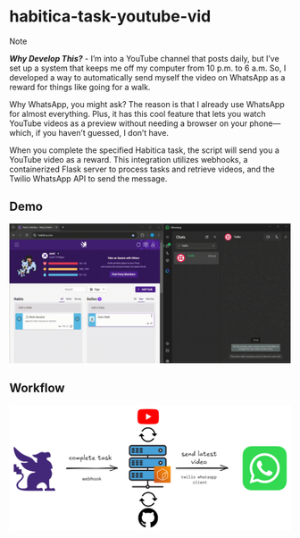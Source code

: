 # habitica-task-youtube-vid

> [!NOTE]  
> ***Why Develop This?***  - I’m into a YouTube channel that posts daily, but I’ve set up a system that keeps me off my computer from 10 p.m. to 6 a.m. So, I developed a way to automatically send myself the video on WhatsApp as a reward for things like going for a walk.
>  
> Why WhatsApp, you might ask? The reason is that I already use WhatsApp for almost everything. Plus, it has this cool feature that lets you watch YouTube videos as a preview without needing a browser on your phone—which, if you haven’t guessed, I don’t have.

When you complete the specified Habitica task, the script will send you a YouTube video as a reward. This integration utilizes webhooks, a containerized Flask server to process tasks and retrieve videos, and the Twilio WhatsApp API to send the message.

## Demo
<p align="center">
  <img src="./assets/demo.gif">
</p>

## Workflow
<p align="center">
  <img src="./assets/workflow.png">
</p>

